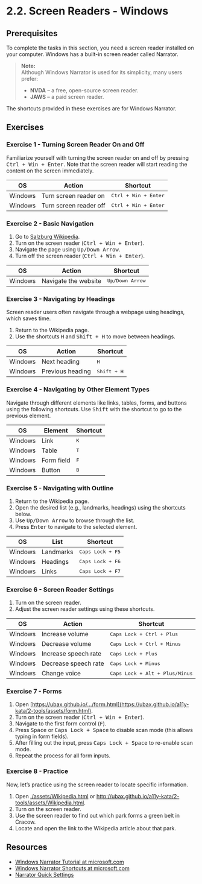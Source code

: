 # 2.2. Screen Readers - Windows

## Prerequisites

To complete the tasks in this section, you need a screen reader installed on your computer. Windows has a built-in screen reader called Narrator.

> **Note:**  
> Although Windows Narrator is used for its simplicity, many users prefer:
>
> - **NVDA** – a free, open-source screen reader.
> - **JAWS** – a paid screen reader.

The shortcuts provided in these exercises are for Windows Narrator.

## Exercises

### Exercise 1 - Turning Screen Reader On and Off

Familiarize yourself with turning the screen reader on and off by pressing <kbd>Ctrl + Win + Enter</kbd>. Note that the screen reader will start reading the content on the screen immediately.

| OS      | Action                 | Shortcut                      |
| ------- | ---------------------- | ----------------------------- |
| Windows | Turn screen reader on  | <kbd>Ctrl + Win + Enter</kbd> |
| Windows | Turn screen reader off | <kbd>Ctrl + Win + Enter</kbd> |

### Exercise 2 - Basic Navigation

1. Go to [Salzburg Wikipedia](https://en.wikipedia.org/wiki/Salzburg).
2. Turn on the screen reader (<kbd>Ctrl + Win + Enter</kbd>).
3. Navigate the page using <kbd>Up/Down Arrow</kbd>.
4. Turn off the screen reader (<kbd>Ctrl + Win + Enter</kbd>).

| OS      | Action               | Shortcut                 |
| ------- | -------------------- | ------------------------ |
| Windows | Navigate the website | <kbd>Up/Down Arrow</kbd> |

### Exercise 3 - Navigating by Headings

Screen reader users often navigate through a webpage using headings, which saves time.

1. Return to the Wikipedia page.
2. Use the shortcuts <kbd>H</kbd> and <kbd>Shift + H</kbd> to move between headings.

| OS      | Action           | Shortcut             |
| ------- | ---------------- | -------------------- |
| Windows | Next heading     | <kbd>H</kbd>         |
| Windows | Previous heading | <kbd>Shift + H</kbd> |

### Exercise 4 - Navigating by Other Element Types

Navigate through different elements like links, tables, forms, and buttons using the following shortcuts. Use <kbd>Shift</kbd> with the shortcut to go to the previous element.

| OS      | Element    | Shortcut     |
| ------- | ---------- | ------------ |
| Windows | Link       | <kbd>K</kbd> |
| Windows | Table      | <kbd>T</kbd> |
| Windows | Form field | <kbd>F</kbd> |
| Windows | Button     | <kbd>B</kbd> |

### Exercise 5 - Navigating with Outline

1. Return to the Wikipedia page.
2. Open the desired list (e.g., landmarks, headings) using the shortcuts below.
3. Use <kbd>Up/Down Arrow</kbd> to browse through the list.
4. Press <kbd>Enter</kbd> to navigate to the selected element.

| OS      | List      | Shortcut                  |
| ------- | --------- | ------------------------- |
| Windows | Landmarks | <kbd>Caps Lock + F5</kbd> |
| Windows | Headings  | <kbd>Caps Lock + F6</kbd> |
| Windows | Links     | <kbd>Caps Lock + F7</kbd> |

### Exercise 6 - Screen Reader Settings

1. Turn on the screen reader.
2. Adjust the screen reader settings using these shortcuts.

| OS      | Action               | Shortcut                                |
| ------- | -------------------- | --------------------------------------- |
| Windows | Increase volume      | <kbd>Caps Lock + Ctrl + Plus</kbd>      |
| Windows | Decrease volume      | <kbd>Caps Lock + Ctrl + Minus</kbd>     |
| Windows | Increase speech rate | <kbd>Caps Lock + Plus</kbd>             |
| Windows | Decrease speech rate | <kbd>Caps Lock + Minus</kbd>            |
| Windows | Change voice         | <kbd>Caps Lock + Alt + Plus/Minus</kbd> |

### Exercise 7 - Forms

1. Open [https://ubax.github.io/.../form.html](https://ubax.github.io/a11y-kata/2-tools/assets/form.html).
2. Turn on the screen reader (<kbd>Ctrl + Win + Enter</kbd>).
3. Navigate to the first form control (<kbd>F</kbd>).
4. Press <kbd>Space</kbd> or <kbd>Caps Lock + Space</kbd> to disable scan mode (this allows typing in form fields).
5. After filling out the input, press <kbd>Caps Lock + Space</kbd> to re-enable scan mode.
6. Repeat the process for all form inputs.

### Exercise 8 - Practice

Now, let’s practice using the screen reader to locate specific information.

1. Open [./assets/Wikipedia.html](./assets/Wikipedia.html) or http://ubax.github.io/a11y-kata/2-tools/assets/Wikipedia.html.
2. Turn on the screen reader.
3. Use the screen reader to find out which park forms a green belt in Cracow.
4. Locate and open the link to the Wikipedia article about that park.

## Resources

- [Windows Narrator Tutorial at microsoft.com](https://support.microsoft.com/en-us/windows/complete-guide-to-narrator-e4397a0d-ef4f-b386-d8ae-c172f109bdb1#WindowsVersion=Windows_11)
- [Windows Narrator Shortcuts at microsoft.com](https://support.microsoft.com/en-us/windows/chapter-3-using-scan-mode-7b2af804-5a2f-90fd-b0e0-672f7cbbf2da#WindowsVersion=Windows_11)
- [Narrator Quick Settings](https://support.microsoft.com/en-us/windows/chapter-2-narrator-basics-5ff4591e-7b6d-245e-c95d-ce83c0a1a8d4#WindowsVersion=Windows_11:~:text=Common%20Narrator%20Commands%C2%A0)
